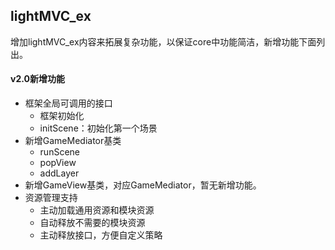 lightMVC_ex
---
增加lightMVC_ex内容来拓展复杂功能，以保证core中功能简洁，新增功能下面列出。

#### v2.0新增功能 
- 框架全局可调用的接口
    - 框架初始化
    - initScene：初始化第一个场景
- 新增GameMediator基类
    - runScene
    - popView
    - addLayer
- 新增GameView基类，对应GameMediator，暂无新增功能。
- 资源管理支持
    - 主动加载通用资源和模块资源
    - 自动释放不需要的模块资源
    - 主动释放接口，方便自定义策略

